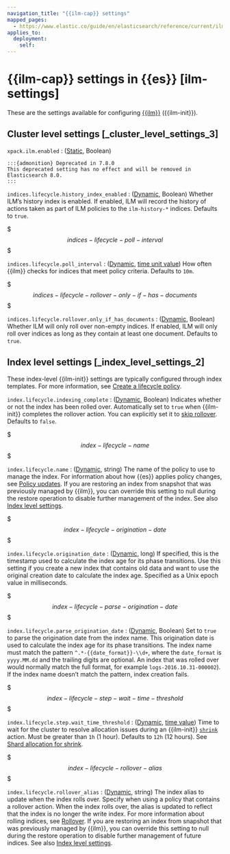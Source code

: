 ```yaml
---
navigation_title: "{{ilm-cap}} settings"
mapped_pages:
  - https://www.elastic.co/guide/en/elasticsearch/reference/current/ilm-settings.html
applies_to:
  deployment:
    self:
---
```


# {{ilm-cap}} settings in {{es}} [ilm-settings]


These are the settings available for configuring [{{ilm}}](docs-content://manage-data/lifecycle/index-lifecycle-management.md) ({{ilm-init}}).

## Cluster level settings [_cluster_level_settings_3]

`xpack.ilm.enabled`
:   ([Static](docs-content://deploy-manage/stack-settings.md#static-cluster-setting), Boolean)

    :::{admonition} Deprecated in 7.8.0
    This deprecated setting has no effect and will be removed in Elasticsearch 8.0.
    :::

`indices.lifecycle.history_index_enabled`
:   ([Dynamic](docs-content://deploy-manage/stack-settings.md#dynamic-cluster-setting), Boolean) Whether ILM’s history index is enabled. If enabled, ILM will record the history of actions taken as part of ILM policies to the `ilm-history-*` indices. Defaults to `true`.

$$$indices-lifecycle-poll-interval$$$

`indices.lifecycle.poll_interval`
:   ([Dynamic](docs-content://deploy-manage/stack-settings.md#dynamic-cluster-setting), [time unit value](/reference/elasticsearch/rest-apis/api-conventions.md#time-units)) How often {{ilm}} checks for indices that meet policy criteria. Defaults to `10m`.

$$$indices-lifecycle-rollover-only-if-has-documents$$$

`indices.lifecycle.rollover.only_if_has_documents`
:   ([Dynamic](docs-content://deploy-manage/stack-settings.md#dynamic-cluster-setting), Boolean) Whether ILM will only roll over non-empty indices. If enabled, ILM will only roll over indices as long as they contain at least one document. Defaults to `true`.


## Index level settings [_index_level_settings_2]

These index-level {{ilm-init}} settings are typically configured through index templates. For more information, see [Create a lifecycle policy](docs-content://manage-data/lifecycle/index-lifecycle-management/tutorial-automate-rollover.md#ilm-gs-create-policy).

`index.lifecycle.indexing_complete`
:   ([Dynamic](docs-content://deploy-manage/stack-settings.md#dynamic-cluster-setting), Boolean) Indicates whether or not the index has been rolled over. Automatically set to `true` when {{ilm-init}} completes the rollover action. You can explicitly set it to [skip rollover](docs-content://manage-data/lifecycle/index-lifecycle-management/skip-rollover.md). Defaults to `false`.

$$$index-lifecycle-name$$$

`index.lifecycle.name`
:   ([Dynamic](docs-content://deploy-manage/stack-settings.md#dynamic-cluster-setting), string) The name of the policy to use to manage the index. For information about how {{es}} applies policy changes, see [Policy updates](docs-content://manage-data/lifecycle/index-lifecycle-management/policy-updates.md). If you are restoring an index from snapshot that was previously managed by {{ilm}}, you can override this setting to null during the restore operation to disable further management of the index. See also [Index level settings](#index-lifecycle-rollover-alias).

$$$index-lifecycle-origination-date$$$

`index.lifecycle.origination_date`
:   ([Dynamic](docs-content://deploy-manage/stack-settings.md#dynamic-cluster-setting), long) If specified, this is the timestamp used to calculate the index age for its phase transitions. Use this setting if you create a new index that contains old data and want to use the original creation date to calculate the index age. Specified as a Unix epoch value in milliseconds.

$$$index-lifecycle-parse-origination-date$$$

`index.lifecycle.parse_origination_date`
:   ([Dynamic](docs-content://deploy-manage/stack-settings.md#dynamic-cluster-setting), Boolean) Set to `true` to parse the origination date from the index name. This origination date is used to calculate the index age for its phase transitions. The index name must match the pattern `^.*-{{date_format}}-\\d+`, where the `date_format` is `yyyy.MM.dd` and the trailing digits are optional. An index that was rolled over would normally match the full format, for example `logs-2016.10.31-000002`). If the index name doesn’t match the pattern, index creation fails.

$$$index-lifecycle-step-wait-time-threshold$$$

`index.lifecycle.step.wait_time_threshold`
:   ([Dynamic](docs-content://deploy-manage/stack-settings.md#dynamic-cluster-setting), [time value](/reference/elasticsearch/rest-apis/api-conventions.md#time-units)) Time to wait for the cluster to resolve allocation issues during an {{ilm-init}} [`shrink`](/reference/elasticsearch/index-lifecycle-actions/ilm-shrink.md) action. Must be greater than `1h` (1 hour). Defaults to `12h` (12 hours). See [Shard allocation for shrink](/reference/elasticsearch/index-lifecycle-actions/ilm-shrink.md#ilm-shrink-shard-allocation).

$$$index-lifecycle-rollover-alias$$$

`index.lifecycle.rollover_alias`
:   ([Dynamic](docs-content://deploy-manage/stack-settings.md#dynamic-cluster-setting), string) The index alias to update when the index rolls over. Specify when using a policy that contains a rollover action. When the index rolls over, the alias is updated to reflect that the index is no longer the write index. For more information about rolling indices, see [Rollover](docs-content://manage-data/lifecycle/index-lifecycle-management/rollover.md). If you are restoring an index from snapshot that was previously managed by {{ilm}}, you can override this setting to null during the restore operation to disable further management of future indices. See also [Index level settings](#index-lifecycle-name).


